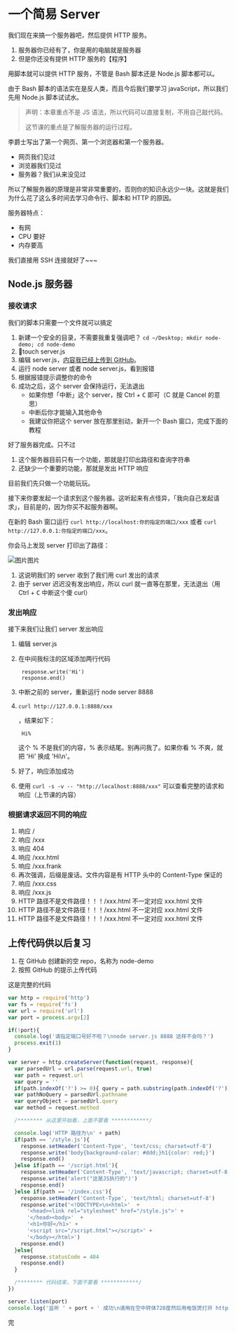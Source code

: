 # 一个简易 Server

我们现在来搞一个服务器吧，然后提供 HTTP 服务。

1. 服务器你已经有了，你是用的电脑就是服务器
2. 但是你还没有提供 HTTP 服务的【程序】

用脚本就可以提供 HTTP 服务，不管是 Bash 脚本还是 Node.js 脚本都可以。

由于 Bash 脚本的语法实在是反人类，而且今后我们要学习 javaScript，所以我们先用 Node.js 脚本试试水。

> 声明：本章重点不是 JS 语法，所以代码可以直接复制，不用自己敲代码。
>
> 这节课的重点是了解服务器的运行过程。

李爵士写出了第一个网页、第一个浏览器和第一个服务器。

- 网页我们见过
- 浏览器我们见过
- 服务器？我们从来没见过

所以了解服务器的原理是非常非常重要的，否则你的知识永远少一块。这就是我们为什么花了这么多时间去学习命令行、脚本和 HTTP 的原因。



服务器特点：

- 有网
- CPU 要好
- 内存要高

我们直接用 SSH 连接就好了~~~



## Node.js 服务器

### 接收请求

我们的脚本只需要一个文件就可以搞定

1. 新建一个安全的目录，不需要我重复强调吧？
   `cd ~/Desktop; mkdir node-demo; cd node-demo`
2. touch server.js
3. 编辑 server.js，[内容我已经上传到 GitHub](https://github.com/FrankFang/nodejs-test/blob/master/server.js)。
4. 运行 node server 或者 node server.js，看到报错
5. 根据报错提示调整你的命令
6. 成功之后，这个 server 会保持运行，无法退出
   - 如果你想「中断」这个 server，按 <kb>Ctrl</kbd> + <kbd>C</kbd> 即可（C 就是 Cancel 的意思）
   - 中断后你才能输入其他命令
   - 我建议你把这个 server 放在那里别动，新开一个 Bash 窗口，完成下面的教程

好了服务器完成。只不过

1. 这个服务器目前只有一个功能，那就是打印出路径和查询字符串
2. 还缺少一个重要的功能，那就是发出 HTTP 响应

目前我们先只做一个功能玩玩。

接下来你要发起一个请求到这个服务器。这听起来有点怪异，「我向自己发起请求」，目前是的，因为你买不起服务器啊。

在新的 Bash 窗口运行 `curl http://localhost:你的指定的端口/xxx` 或者 `curl http://127.0.0.1:你指定的端口/xxx`。

你会马上发现 server 打印出了路径：

![图片](https://video.jirengu.com/FppS4B1iyvhxLSLLwa8-iETh-M0E)图片



1. 这说明我们的 server 收到了我们用 curl 发出的请求
2. 由于 server 迟迟没有发出响应，所以 curl 就一直等在那里，无法退出（用 <kb>Ctrl</kbd> + <kbd>C</kbd> 中断这个傻 curl）

### 发出响应

接下来我们让我们 server 发出响应

1. 编辑 server.js

2. 在中间我标注的区域添加两行代码

   ```
    response.write('Hi')
    response.end()
   ```

3. 中断之前的 server，重新运行 node server 8888

4. ```
   curl http://127.0.0.1:8888/xxx
   ```

   ，结果如下：

   ```
    Hi%
   ```

   这个 % 不是我们的内容，% 表示结尾。别再问我了。如果你看 % 不爽，就把 'Hi' 换成 'Hi\n'。

5. 好了，响应添加成功

6. 使用 `curl -s -v -- "http://localhost:8888/xxx"` 可以查看完整的请求和响应（上节课的内容）

### 根据请求返回不同的响应

1. 响应 /
2. 响应 /xxx
3. 响应 404
4. 响应 /xxx.html
5. 响应 /xxx.frank
6. 再次强调，后缀是废话。文件内容是有 HTTP 头中的 Content-Type 保证的
7. 响应 /xxx.css
8. 响应 /xxx.js
9. HTTP 路径不是文件路径！！！/xxx.html 不一定对应 xxx.html 文件
10. HTTP 路径不是文件路径！！！/xxx.html 不一定对应 xxx.html 文件
11. HTTP 路径不是文件路径！！！/xxx.html 不一定对应 xxx.html 文件

## 上传代码供以后复习

1. 在 GitHub 创建新的空 repo，名称为 node-demo
2. 按照 GitHub 的提示上传代码

这是完整的代码

```javascript
var http = require('http')
var fs = require('fs')
var url = require('url')
var port = process.argv[2]

if(!port){
  console.log('请指定端口号好不啦？\nnode server.js 8888 这样不会吗？')
  process.exit(1)
}

var server = http.createServer(function(request, response){
  var parsedUrl = url.parse(request.url, true)
  var path = request.url 
  var query = ''
  if(path.indexOf('?') >= 0){ query = path.substring(path.indexOf('?')) }
  var pathNoQuery = parsedUrl.pathname
  var queryObject = parsedUrl.query
  var method = request.method

  /******** 从这里开始看，上面不要看 ************/

  console.log('HTTP 路径为\n' + path)
  if(path == '/style.js'){
    response.setHeader('Content-Type', 'text/css; charset=utf-8')
    response.write('body{background-color: #ddd;}h1{color: red;}')
    response.end()
  }else if(path == '/script.html'){
    response.setHeader('Content-Type', 'text/javascript; charset=utf-8')
    response.write('alert("这是JS执行的")')
    response.end()
  }else if(path == '/index.css'){
    response.setHeader('Content-Type', 'text/html; charset=utf-8')
    response.write('<!DOCTYPE>\n<html>'  + 
      '<head><link rel="stylesheet" href="/style.js">' +
      '</head><body>'  +
      '<h1>你好</h1>' +
      '<script src="/script.html"></script>' +
      '</body></html>')
    response.end()
  }else{
    response.statusCode = 404
    response.end()
  }

  /******** 代码结束，下面不要看 ************/
})

server.listen(port)
console.log('监听 ' + port + ' 成功\n请用在空中转体720度然后用电饭煲打开 http://localhost:' + port)
```

完

